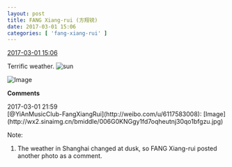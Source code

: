 ```yaml
---
layout: post
title: FANG Xiang-rui (方翔锐)
date: 2017-03-01 15:06
categories: [ 'fang-xiang-rui' ]
---
```


<div class="weibo-info">
  <a href="http://weibo.com/6117583008/ExMkMbhuO">2017-03-01 15:06</a>
</div>

Terrific weather. ![sun](http://img.t.sinajs.cn/t4/appstyle/expression/ext/normal/e5/sun.gif)

<!-- more -->

![Image](http://wx3.sinaimg.cn/mw690/006G0KNGgy1fd7cri9qcwj30ku0ku101.jpg)

**Comments**

<div class="weibo-info">2017-03-01 21:59</div>
[@YiAnMusicClub-FangXiangRui](http://weibo.com/u/6117583008): [Image](http://wx2.sinaimg.cn/bmiddle/006G0KNGgy1fd7oqheutnj30qo1bfgzu.jpg)

Note:
1. The weather in Shanghai changed at dusk, so FANG Xiang-rui posted another photo as a comment.
